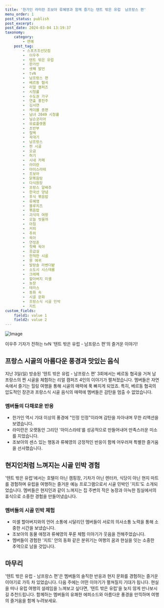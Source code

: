 ```yaml
---
title: '한가인 라미란 조보아 류혜영과 함께 즐기는 텐트 밖은 유럽  남프랑스 편'
menu_order: 1
post_status: publish
post_excerpt: 
post_date: 2024-03-04 13:19:37
taxonomy:
    category:
        - 연예
    post_tag:
        - 스포츠조선닷컴
        -  이우주
        -  텐트 밖은 유럽
        -  한가인
        -  셋째 발언
        -  tvN
        -  남프랑스 편
        -  베르동 협곡
        -  리얼 캠퍼즈
        -  시청률
        -  수도권 가구
        -  연출 홍진주
        -  김서연
        -  케이블 종편
        -  남녀 2049 시청률
        -  닐슨코리아
        -  유료플랫폼
        -  초반부
        -  절벽
        -  꼭대기
        -  남프랑스
        -  찐 시골
        -  오금
        -  허기
        -  시내 카페
        -  라미란
        -  아이스라테
        -  조보아
        -  닭볶음탕
        -  다식원장
        -  프랑스 알배추
        -  한국산 양념
        -  후식 볶음밥
        -  류혜영
        -  블루치즈
        -  볶음밥
        -  괴식의 여왕
        -  오늘 씻을까
        -  아침
        -  커피
        -  추위
        -  육아
        -  연정훈
        -  첫째 육아
        -  응급실
        -  한적한 시골
        -  몽 에귀
        -  발랑솔 라벤더밭
        -  소도시 시스테롱
        -  크레페
        -  할아버지 미셸
        -  농장
        -  테라스
        -  동화 속
        -  시골 문화
        -  프랑스식 시골 민박
        -  지트
custom_fields:
    field1: value 1
    field2: value 2
---
```


![Image](https://ssl.pstatic.net/mimgnews/image/076/2024/03/04/2024030401000179600016171_20240304100804496.jpg?type=w540)

이우주 기자가 전하는 tvN '텐트 밖은 유럽 - 남프랑스 편'의 즐거운 이야기!
## 프랑스 시골의 아름다운 풍경과 맛있는 음식
지난 3일(일) 방송된 '텐트 밖은 유럽 - 남프랑스 편' 3회에서는 베르동 협곡을 거쳐 남프랑스의 찐 시골을 체험하는 리얼 캠퍼즈 4인의 이야기가 펼쳐졌습니다. 멤버들은 자연 속에서 즐기는 힐링 여행을 통해 시골의 매력에 푹 빠지게 되었죠. 특히, 베르동 협곡의 압도적인 장관과 프랑스식 시골 음식의 매력에 멤버들은 감탄을 멈출 수 없었습니다.
### 멤버들의 다채로운 반응
- 한가인 역시 기대 이상의 풍경에 "인정 인정"이라며 감탄을 자아내며 무한 리액션을 보였습니다.
- 라미란은 오랫동안 그리던 '아이스라테'를 성공적으로 만들어내어 만족스러운 미소를 지었습니다.
- 조보아의 센스 있는 행동과 류혜영의 긍정적인 반응이 함께 어우러져 특별한 즐거움을 선사했습니다.
## 현지인처럼 느껴지는 시골 민박 경험
'텐트 밖은 유럽'에서는 호텔이 아닌 캠핑장, 기차가 아닌 렌터카, 식당이 아닌 현지 마트를 경험하며 유럽을 여행하는 즐거운 예능 프로그램으로서 시골 민박인 '지트'도 소개되었습니다. 멤버들은 현지인과 같이 느껴지는 집 주변의 작은 농장과 아늑한 침실에서의 휴식으로 소중한 경험을 만들어냈습니다.
### 멤버들의 시골 민박 체험
- 미셸 할아버지와의 언어 소통에 시달리던 멤버들이 서로의 의사소통 노력을 통해 소중한 시간을 보냈습니다.
- 조보아의 동물 애정과 류혜영의 푸룬 체험 이야기가 웃음을 전해주었습니다.
- 멤버들이 경험한 '지트' 안의 동화 같은 분위기는 여행의 꿈과 현실을 잇는 소중한 추억으로 남을 것입니다.
## 마무리
'텐트 밖은 유럽 - 남프랑스 편'은 멤버들의 솔직한 반응과 현지 문화를 경험하는 즐거운 이야기로 가득 차 있었습니다. 다음 주에는 어떤 이야기가 펼쳐질지 기대가 됩니다. 현실을 떠나 유럽 여행의 설레임을 느껴보고 싶다면, '텐트 밖은 유럽'을 늦지 않게 만나보시길 추천드립니다. 함께하는 멤버들의 유쾌한 에피소드와 아름다운 풍경을 만끽하며 여행의 즐거움을 함께 누려보세요.
